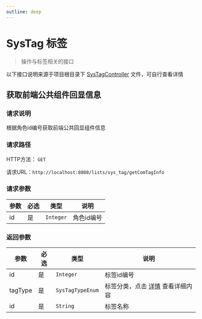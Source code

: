 ```yaml
---
outline: deep
---
```


# SysTag 标签

> 操作与标签相关的接口

以下接口说明来源于项目根目录下 [SysTagController](https://github.com/elonehoo/benewy-template/blob/main/project/web/src/main/java/com/beneway/web/controller/system/SysTagController.java) 文件，可自行查看详情


## 获取前端公共组件回显信息

### 请求说明

根据角色id编号获取前端公共回显组件信息

### 请求路径

HTTP方法： `GET`

请求URL：`http://localhost:8080/lists/sys_tag/getComTagInfo`

### 请求参数

| 参数 | 必选 | 类型 | 说明 |
|---|---|---|---|
| id | 是 | `Integer` | 角色id编号 |

### 返回参数

| 参数 | 必选 | 类型 | 说明 |
|---|---|---|---|
| id | 是 | `Integer` | 标签id编号 |
| tagType | 是 | `SysTagTypeEnum` | 标签分类，点击 [详情](https://github.com/elonehoo/benewy-template/blob/main/project/basic/src/main/java/com/beneway/basic/system/sys_tag/enums/SysTagTypeEnum.java#L6) 查看详细内容 |
| id | 是 | `String` | 标签名称 |
